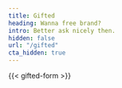 ```yaml
---
title: Gifted
heading: Wanna free brand?
intro: Better ask nicely then.
hidden: false
url: "/gifted"
cta_hidden: true
---
```


{{< gifted-form >}}